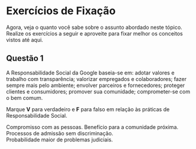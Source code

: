 # Exercícios de Fixação

Agora, veja o quanto você sabe sobre o assunto abordado neste tópico. Realize os exercícios a seguir e aproveite para fixar melhor os conceitos vistos até aqui.

## Questão 1

A Responsabilidade Social da Google baseia-se em: adotar valores e trabalho com transparência; valorizar empregados e colaboradores; fazer sempre mais pelo ambiente; envolver parceiros e fornecedores; proteger clientes e consumidores; promover sua comunidade; comprometer-se com o bem comum.

Marque **V** para verdadeiro e **F** para falso em relação às práticas de Responsabilidade Social.

Compromisso com as pessoas.	
Benefício para a comunidade próxima.	
Processos de admissão sem discriminação.	
Probabilidade maior de problemas judiciais.	

